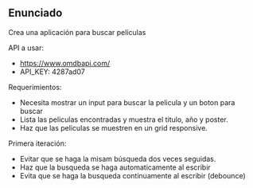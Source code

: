 ## Enunciado

Crea una aplicación para buscar películas

API a usar:

- https://www.omdbapi.com/
- API_KEY: 4287ad07

Requerimientos:
- Necesita mostrar un input para buscar la pelicula y un boton para buscar
- Lista las peliculas encontradas y muestra el titulo, año y poster.
- Haz que las peliculas se muestren en un grid responsive.

Primera iteración:
- Evitar que se haga la misam búsqueda dos veces seguidas.
- Haz que la busqueda se haga automaticamente al escribir
- Evita que se haga la busqueda continuamente al escribir (debounce)